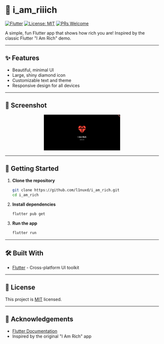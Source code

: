 # 💎 i_am_riiich

[![Flutter](https://img.shields.io/badge/Flutter-3.0-blue?logo=flutter)](https://flutter.dev/)
[![License: MIT](https://img.shields.io/badge/License-MIT-yellow.svg)](LICENSE)
[![PRs Welcome](https://img.shields.io/badge/PRs-welcome-brightgreen.svg)](https://github.com/yourusername/i_am_riiich/pulls)

A simple, fun Flutter app that shows how rich you are! Inspired by the classic Flutter "I Am Rich" demo.

---

## ✨ Features

- Beautiful, minimal UI
- Large, shiny diamond icon
- Customizable text and theme
- Responsive design for all devices

---

## 📱 Screenshot

<p align="center">
  <img src="assets/screenshots/Screenshot.png" alt="i_am_riiich screenshot" width="250"/>
</p>

---

## 🚀 Getting Started

1. **Clone the repository**
   ```bash
   git clone https://github.com/l1nuxd/i_am_rich.git
   cd i_am_rich
   ```

2. **Install dependencies**
   ```bash
   flutter pub get
   ```

3. **Run the app**
   ```bash
   flutter run
   ```

---

## 🛠️ Built With

- [Flutter](https://flutter.dev/) - Cross-platform UI toolkit

---

## 📄 License

This project is [MIT](LICENSE) licensed.

---

## 🙏 Acknowledgements

- [Flutter Documentation](https://docs.flutter.dev/)
- Inspired by the original "I Am Rich" app
